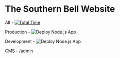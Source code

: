 # The Southern Bell Website

All - [![Total Time](https://wakatime.com/badge/user/074621a8-639e-4f3e-b6d9-f23b6bb481a9/project/2b675577-fc77-4320-ad6f-c728de7ad7bc.svg)](https://wakatime.com/@OGFaisalN/projects/uapnosftrk)

Production - ![Deploy Node.js App](https://github.com/OGFaisalN/Southern-Bell/actions/workflows/prod.yml/badge.svg)

Development - ![Deploy Node.js App](https://github.com/OGFaisalN/Southern-Bell/actions/workflows/dev.yml/badge.svg?branch=dev)

CMS - /admin
